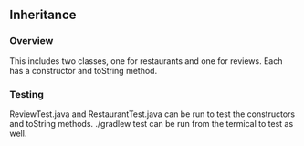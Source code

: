 ## Inheritance
### Overview
This includes two classes, one for restaurants and one for reviews.  Each has a constructor and toString method.
### Testing
ReviewTest.java and RestaurantTest.java can be run to test the constructors and toString methods.  ./gradlew test can be run from the termical to test as well. 